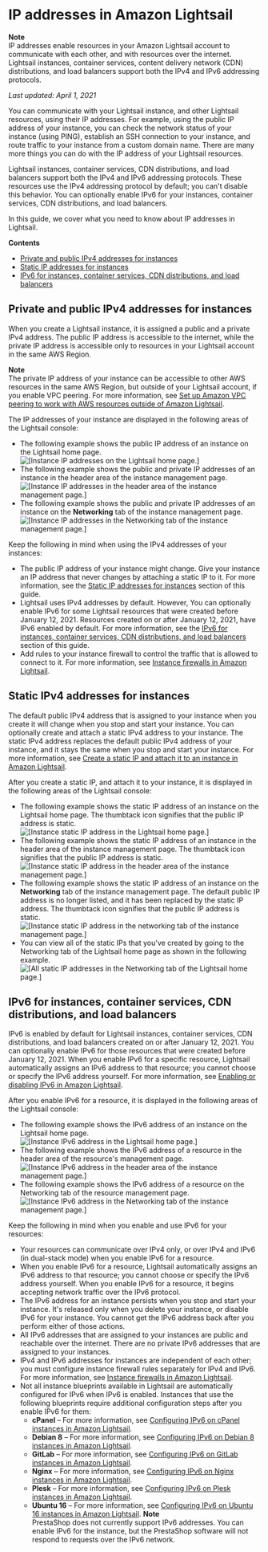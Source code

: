 # IP addresses in Amazon Lightsail<a name="understanding-public-ip-and-private-ip-addresses-in-amazon-lightsail"></a>

**Note**  
IP addresses enable resources in your Amazon Lightsail account to communicate with each other, and with resources over the internet\. Lightsail instances, container services, content delivery network \(CDN\) distributions, and load balancers support both the IPv4 and IPv6 addressing protocols\.

 *Last updated: April 1, 2021* 

You can communicate with your Lightsail instance, and other Lightsail resources, using their IP addresses\. For example, using the public IP address of your instance, you can check the network status of your instance \(using PING\), establish an SSH connection to your instance, and route traffic to your instance from a custom domain name\. There are many more things you can do with the IP address of your Lightsail resources\.

Lightsail instances, container services, CDN distributions, and load balancers support both the IPv4 and IPv6 addressing protocols\. These resources use the IPv4 addressing protocol by default; you can't disable this behavior\. You can optionally enable IPv6 for your instances, container services, CDN distributions, and load balancers\.

In this guide, we cover what you need to know about IP addresses in Lightsail\.

**Contents**
+ [Private and public IPv4 addresses for instances](#ipv4-addresses)
+ [Static IP addresses for instances](#static-ip-addresses-for-instances)
+ [IPv6 for instances, container services, CDN distributions, and load balancers](#ipv6-for-resources)

## Private and public IPv4 addresses for instances<a name="ipv4-addresses"></a>

When you create a Lightsail instance, it is assigned a public and a private IPv4 address\. The public IP address is accessible to the internet, while the private IP address is accessible only to resources in your Lightsail account in the same AWS Region\.

**Note**  
The private IP address of your instance can be accessible to other AWS resources in the same AWS Region, but outside of your Lightsail account, if you enable VPC peering\. For more information, see [Set up Amazon VPC peering to work with AWS resources outside of Amazon Lightsail](lightsail-how-to-set-up-vpc-peering-with-aws-resources.md)\.

The IP addresses of your instance are displayed in the following areas of the Lightsail console:
+ The following example shows the public IP address of an instance on the Lightsail home page\.  
![\[Instance IP addresses on the Lightsail home page.\]](https://d9yljz1nd5001.cloudfront.net/en_us/1490b6b36a8ed9d4b2232825b79c8222/images/lightsail-home-page-ip-addresses.png)
+ The following example shows the public and private IP addresses of an instance in the header area of the instance management page\.  
![\[Instance IP addresses in the header area of the instance management page.\]](https://d9yljz1nd5001.cloudfront.net/en_us/1490b6b36a8ed9d4b2232825b79c8222/images/lightsail-header-ip-addresses.png)
+ The following example shows the public and private IP addresses of an instance on the **Networking** tab of the instance management page\.  
![\[Instance IP addresses in the Networking tab of the instance management page.\]](https://d9yljz1nd5001.cloudfront.net/en_us/1490b6b36a8ed9d4b2232825b79c8222/images/lightsail-networking-tab-ip-addresses.png)

Keep the following in mind when using the IPv4 addresses of your instances:
+ The public IP address of your instance might change\. Give your instance an IP address that never changes by attaching a static IP to it\. For more information, see the [Static IP addresses for instances](#static-ip-addresses-for-instances) section of this guide\.
+ Lightsail uses IPv4 addresses by default\. However, You can optionally enable IPv6 for some Lightsail resources that were created before January 12, 2021\. Resources created on or after January 12, 2021, have IPv6 enabled by default\. For more information, see the [IPv6 for instances, container services, CDN distributions, and load balancers](#ipv6-for-resources) section of this guide\.
+ Add rules to your instance firewall to control the traffic that is allowed to connect to it\. For more information, see [Instance firewalls in Amazon Lightsail](understanding-firewall-and-port-mappings-in-amazon-lightsail.md)\.

## Static IPv4 addresses for instances<a name="static-ip-addresses-for-instances"></a>

The default public IPv4 address that is assigned to your instance when you create it will change when you stop and start your instance\. You can optionally create and attach a static IPv4 address to your instance\. The static IPv4 address replaces the default public IPv4 address of your instance, and it stays the same when you stop and start your instance\. For more information, see [Create a static IP and attach it to an instance in Amazon Lightsail](lightsail-create-static-ip.md)\.

After you create a static IP, and attach it to your instance, it is displayed in the following areas of the Lightsail console:
+ The following example shows the static IP address of an instance on the Lightsail home page\. The thumbtack icon signifies that the public IP address is static\.  
![\[Instance static IP address in the Lightsail home page.\]](https://d9yljz1nd5001.cloudfront.net/en_us/1490b6b36a8ed9d4b2232825b79c8222/images/lightsail-home-page-static-ip-address.png)
+ The following example shows the static IP address of an instance in the header area of the instance management page\. The thumbtack icon signifies that the public IP address is static\.  
![\[Instance static IP address in the header area of the instance management page.\]](https://d9yljz1nd5001.cloudfront.net/en_us/1490b6b36a8ed9d4b2232825b79c8222/images/lightsail-header-static-ip-address.png)
+ The following example shows the static IP address of an instance on the **Networking** tab of the instance management page\. The default public IP address is no longer listed, and it has been replaced by the static IP address\. The thumbtack icon signifies that the public IP address is static\.  
![\[Instance static IP address in the networking tab of the instance management page.\]](https://d9yljz1nd5001.cloudfront.net/en_us/1490b6b36a8ed9d4b2232825b79c8222/images/lightsail-networking-tab-static-ip-address.png)
+ You can view all of the static IPs that you've created by going to the Networking tab of the Lightsail home page as shown in the following example\.  
![\[All static IP addresses in the Networking tab of the Lightsail home page.\]](https://d9yljz1nd5001.cloudfront.net/en_us/1490b6b36a8ed9d4b2232825b79c8222/images/lightsail-all-static-ip-addresses.png)

## IPv6 for instances, container services, CDN distributions, and load balancers<a name="ipv6-for-resources"></a>

IPv6 is enabled by default for Lightsail instances, container services, CDN distributions, and load balancers created on or after January 12, 2021\. You can optionally enable IPv6 for those resources that were created before January 12, 2021\. When you enable IPv6 for a specific resource, Lightsail automatically assigns an IPv6 address to that resource; you cannot choose or specify the IPv6 address yourself\. For more information, see [Enabling or disabling IPv6 in Amazon Lightsail](amazon-lightsail-enable-disable-ipv6.md)\.

After you enable IPv6 for a resource, it is displayed in the following areas of the Lightsail console:
+ The following example shows the IPv6 address of an instance on the Lightsail home page\.  
![\[Instance IPv6 address in the Lightsail home page.\]](https://d9yljz1nd5001.cloudfront.net/en_us/1490b6b36a8ed9d4b2232825b79c8222/images/lightsail-home-page-ipv6-address.png)
+ The following example shows the IPv6 address of a resource in the header area of the resource's management page\.  
![\[Instance IPv6 address in the header area of the instance management page.\]](https://d9yljz1nd5001.cloudfront.net/en_us/1490b6b36a8ed9d4b2232825b79c8222/images/lightsail-header-ipv6-address.png)
+ The following example shows the IPv6 address of a resource on the Networking tab of the resource management page\.  
![\[Instance IPv6 address in the Networking tab of the instance management page.\]](https://d9yljz1nd5001.cloudfront.net/en_us/1490b6b36a8ed9d4b2232825b79c8222/images/lightsail-networking-ipv6-address.png)

Keep the following in mind when you enable and use IPv6 for your resources:
+ Your resources can communicate over IPv4 only, or over IPv4 and IPv6 \(in dual\-stack mode\) when you enable IPv6 for a resource\.
+ When you enable IPv6 for a resource, Lightsail automatically assigns an IPv6 address to that resource; you cannot choose or specify the IPv6 address yourself\. When you enable IPv6 for a resource, it begins accepting network traffic over the IPv6 protocol\.
+ The IPv6 address for an instance persists when you stop and start your instance\. It's released only when you delete your instance, or disable IPv6 for your instance\. You cannot get the IPv6 address back after you perform either of those actions\.
+ All IPv6 addresses that are assigned to your instances are public and reachable over the internet\. There are no private IPv6 addresses that are assigned to your instances\.
+ IPv4 and IPv6 addresses for instances are independent of each other; you must configure instance firewall rules separately for IPv4 and IPv6\. For more information, see [Instance firewalls in Amazon Lightsail](understanding-firewall-and-port-mappings-in-amazon-lightsail.md)\.
+ Not all instance blueprints available in Lightsail are automatically configured for IPv6 when IPv6 is enabled\. Instances that use the following blueprints require additional configuration steps after you enable IPv6 for them:
  + **cPanel** – For more information, see [Configuring IPv6 on cPanel instances in Amazon Lightsail](amazon-lightsail-configure-ipv6-on-cpanel.md)\.
  + **Debian 8** – For more information, see [Configuring IPv6 on Debian 8 instances in Amazon Lightsail](amazon-lightsail-configure-ipv6-on-debian.md)\.
  + **GitLab** – For more information, see [Configuring IPv6 on GitLab instances in Amazon Lightsail](amazon-lightsail-configure-ipv6-on-gitlab.md)\.
  + **Nginx** – For more information, see [Configuring IPv6 on Nginx instances in Amazon Lightsail](amazon-lightsail-configure-ipv6-on-nginx.md)\.
  + **Plesk** – For more information, see [Configuring IPv6 on Plesk instances in Amazon Lightsail](amazon-lightsail-configure-ipv6-on-plesk.md)\.
  + **Ubuntu 16** – For more information, see [Configuring IPv6 on Ubuntu 16 instances in Amazon Lightsail](amazon-lightsail-configure-ipv6-on-ubuntu-16.md)\.
**Note**  
PrestaShop does not currently support IPv6 addresses\. You can enable IPv6 for the instance, but the PrestaShop software will not respond to requests over the IPv6 network\.